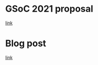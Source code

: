 # GSoC 2021 proposal
[link](https://hepsoftwarefoundation.org/gsoc/2021/proposal_openForBC.html)

# Blog post
[link](https://hackmd.io/@gfronze/r1j6FIb9U)
